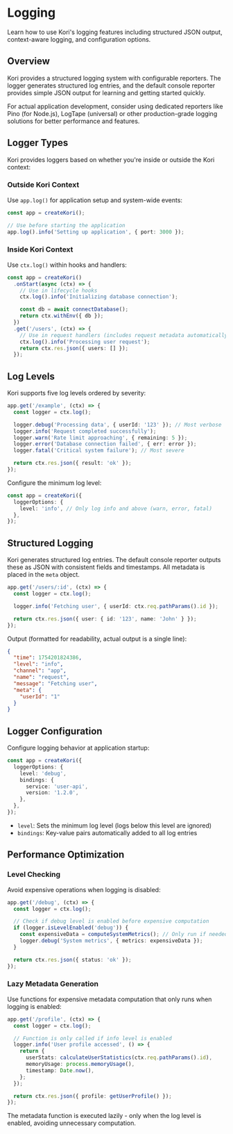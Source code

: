# Logging

Learn how to use Kori's logging features including structured JSON output, context-aware logging, and configuration options.

## Overview

Kori provides a structured logging system with configurable reporters. The logger generates structured log entries, and the default console reporter provides simple JSON output for learning and getting started quickly.

For actual application development, consider using dedicated reporters like Pino (for Node.js), LogTape (universal) or other production-grade logging solutions for better performance and features.

## Logger Types

Kori provides loggers based on whether you're inside or outside the Kori context:

### Outside Kori Context

Use `app.log()` for application setup and system-wide events:

```typescript
const app = createKori();

// Use before starting the application
app.log().info('Setting up application', { port: 3000 });
```

### Inside Kori Context

Use `ctx.log()` within hooks and handlers:

```typescript
const app = createKori()
  .onStart(async (ctx) => {
    // Use in lifecycle hooks
    ctx.log().info('Initializing database connection');

    const db = await connectDatabase();
    return ctx.withEnv({ db });
  })
  .get('/users', (ctx) => {
    // Use in request handlers (includes request metadata automatically)
    ctx.log().info('Processing user request');
    return ctx.res.json({ users: [] });
  });
```

## Log Levels

Kori supports five log levels ordered by severity:

```typescript
app.get('/example', (ctx) => {
  const logger = ctx.log();

  logger.debug('Processing data', { userId: '123' }); // Most verbose
  logger.info('Request completed successfully');
  logger.warn('Rate limit approaching', { remaining: 5 });
  logger.error('Database connection failed', { err: error });
  logger.fatal('Critical system failure'); // Most severe

  return ctx.res.json({ result: 'ok' });
});
```

Configure the minimum log level:

```typescript
const app = createKori({
  loggerOptions: {
    level: 'info', // Only log info and above (warn, error, fatal)
  },
});
```

## Structured Logging

Kori generates structured log entries. The default console reporter outputs these as JSON with consistent fields and timestamps. All metadata is placed in the `meta` object.

```typescript
app.get('/users/:id', (ctx) => {
  const logger = ctx.log();

  logger.info('Fetching user', { userId: ctx.req.pathParams().id });

  return ctx.res.json({ user: { id: '123', name: 'John' } });
});
```

Output (formatted for readability, actual output is a single line):

```json
{
  "time": 1754201824386,
  "level": "info",
  "channel": "app",
  "name": "request",
  "message": "Fetching user",
  "meta": {
    "userId": "1"
  }
}
```

## Logger Configuration

Configure logging behavior at application startup:

```typescript
const app = createKori({
  loggerOptions: {
    level: 'debug',
    bindings: {
      service: 'user-api',
      version: '1.2.0',
    },
  },
});
```

- `level`: Sets the minimum log level (logs below this level are ignored)
- `bindings`: Key-value pairs automatically added to all log entries

## Performance Optimization

### Level Checking

Avoid expensive operations when logging is disabled:

```typescript
app.get('/debug', (ctx) => {
  const logger = ctx.log();

  // Check if debug level is enabled before expensive computation
  if (logger.isLevelEnabled('debug')) {
    const expensiveData = computeSystemMetrics(); // Only run if needed
    logger.debug('System metrics', { metrics: expensiveData });
  }

  return ctx.res.json({ status: 'ok' });
});
```

### Lazy Metadata Generation

Use functions for expensive metadata computation that only runs when logging is enabled:

```typescript
app.get('/profile', (ctx) => {
  const logger = ctx.log();

  // Function is only called if info level is enabled
  logger.info('User profile accessed', () => {
    return {
      userStats: calculateUserStatistics(ctx.req.pathParams().id),
      memoryUsage: process.memoryUsage(),
      timestamp: Date.now(),
    };
  });

  return ctx.res.json({ profile: getUserProfile() });
});
```

The metadata function is executed lazily - only when the log level is enabled, avoiding unnecessary computation.
